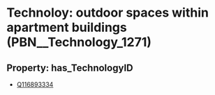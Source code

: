 # Technoloy: __outdoor spaces within apartment buildings__ (PBN__Technology_1271)

## Property: has_TechnologyID

* [Q116893334](Q116893334)

